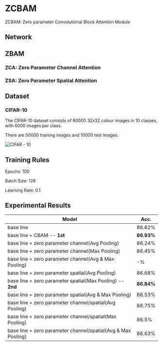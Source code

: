 # ZCBAM
ZCBAM: Zero parameter Convolutional Block Attention Module



## Network


## ZBAM

### ZCA: Zero Parameter Channel Attention

### ZSA: Zero Parameter Spatial Attention

## Dataset

### CIFAR-10
The CIFAR-10 dataset consists of 60000 32x32 colour images in 10 classes, with 6000 images per class. 

There are 50000 training images and 10000 test images.

![CIFAR - 10](https://user-images.githubusercontent.com/35001605/61969431-77aae100-b015-11e9-901e-e20740b523b9.PNG)


## Training Rules

Epochs: 100

Batch Size: 128

Learning Rate: 0.1

## Experimental Results

| Model             | Acc.        |
| ----------------- | ----------- |
| base line              | 86.62%      |
| base line + CBAM -- **1st**         | **86.93%**     |
| base line + zero parameter channel(Avg Pooling)       | 86.24%     |
| base line + zero parameter channel(Max Pooling)       | 86.45%     |
| base line + zero parameter channel(Avg & Max Pooling)       | -%     |
| base line + zero parameter spatial(Avg Pooling)       | 86.68%      |
| base line + zero parameter spatial(Max Pooling) -- **2nd**      | **86.84%**      |
 base line + zero parameter spatial(Avg & Max Pooling)       | 86.53%     |
| base line + zero parameter channel/spatial(Avg Pooling)         | 86.75% |
| base line + zero parameter channel/spatial(Max Pooling)       | 86.5%|
| base line + zero parameter channel/spatial(Avg & Max Pooling)         |86.63%|
